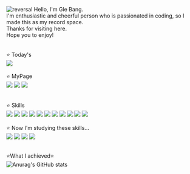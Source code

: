 ![reversal](https://capsule-render.vercel.app/api?type=Waving&color=FFCAF8&&height=320&section=header&text=Gleewithjoy&fontColor=d6ace6&frontSize=90)
Hello, I'm Gle Bang.</center><br/>
I'm enthusiastic and cheerful person who is passionated in coding, so I made this as my record space.<br/>
Thanks for visiting here.<br/>
Hope you to enjoy!<br/>
<br/><br/>
⭐ Today's
<br/>
<a href="https://hits.seeyoufarm.com"><img src="https://hits.seeyoufarm.com/api/count/incr/badge.svg?url=https%3A%2F%2Fgithub.com%2FGwithjoy&count_bg=%23C394FE&title_bg=%23FFA9FC&icon=github.svg&icon_color=%23000000&title=hits&edge_flat=false"/></a>
<br/><br/>
⭐ MyPage 
<br/>
<a href="https://www.instagram.com/glee_withjoy/"><img src="https://img.shields.io/badge/Instagram-E4405F?style=flat-square&logo=Instagram&logoColor=white"/></a>
<a href="https://tundra-blackbird-697.notion.site/c21f5e232be347f5a5f4356aef77dfd0?v=e21f749439934efb84f2043326c8890e/"><img src="https://img.shields.io/badge/Notion-000000?style=flat-square&logo=Notion&logoColor=white"/></a>
<img src="https://img.shields.io/badge/Gmail:bangbabo131@gmail.com-EA4335?style=flat-square&logo=Gmail&logoColor=white"/>   
<br/><br/>
⭐️ Skills
<br/>
<img src="https://img.shields.io/badge/Python-3776AB?style=flat-square&logo=Python&logoColor=white"/>
<img src="https://img.shields.io/badge/Java-007396?style=flat-square&logo=Java&logoColor=white"/>
<img src="https://img.shields.io/badge/Pandas-150458?style=flat-square&logo=Pandas&logoColor=white"/>
<img src="https://img.shields.io/badge/MySQL-4479A1?style=flat-square&logo=MySQL&logoColor=white"/>
<img src="https://img.shields.io/badge/MongoDB-47A248?style=flat-square&logo=MongoDB&logoColor=white"/> 
<img src="https://img.shields.io/badge/ApacheSpark-E25A1C?style=flat-square&logo=ApacheSpark&logoColor=white"/> 
<img src="https://img.shields.io/badge/Markdown-000000?style=flat-square&logo=Markdown&logoColor=white"/> 
<img src="https://img.shields.io/badge/Apache Airflow-017CEE?style=flat-square&logo=Markdown&logoColor=white"/> 
<img src="https://img.shields.io/badge/Apache Kafka-231F20?style=flat-square&logo=Markdown&logoColor=white"/> 
<img src="https://img.shields.io/badge/Django-092E20?style=flat-square&logo=Markdown&logoColor=white"/> 
<img src="https://img.shields.io/badge/Selenium-43B02A?style=flat-square&logo=Python&logoColor=white"/>
<br/><br/>
⭐️ Now I'm studying these skills...<br>
<img src="https://img.shields.io/badge/Flask-000000?style=flat-square&logo=Markdown&logoColor=white"/> 
<img src="https://img.shields.io/badge/HTML5-E34F26?style=flat-square&logo=Markdown&logoColor=white"/> 
<img src="https://img.shields.io/badge/CSS3-1572B6?style=flat-square&logo=Markdown&logoColor=white"/> 
<img src="https://img.shields.io/badge/JavaScript-F7DF1E?style=flat-square&logo=Markdown&logoColor=white"/> 
<br/><br/>

⭐️What I achieved⭐️
 <br/>
![Anurag's GitHub stats](https://github-readme-stats.vercel.app/api?username=Gwithjoy&show_icons=true&theme=radical)
<br/>

